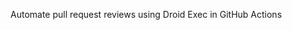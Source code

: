<!-- Source: https://docs.factory.ai/cli/droid-exec/cookbook/code-review -->

Automate pull request reviews using Droid Exec in GitHub Actions
